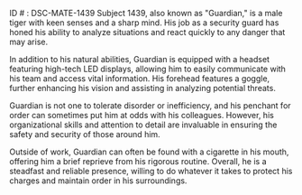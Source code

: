 ID # : DSC-MATE-1439
Subject 1439, also known as "Guardian," is a male tiger with keen senses and a sharp mind. His job as a security guard has honed his ability to analyze situations and react quickly to any danger that may arise. 

In addition to his natural abilities, Guardian is equipped with a headset featuring high-tech LED displays, allowing him to easily communicate with his team and access vital information. His forehead features a goggle, further enhancing his vision and assisting in analyzing potential threats. 

Guardian is not one to tolerate disorder or inefficiency, and his penchant for order can sometimes put him at odds with his colleagues. However, his organizational skills and attention to detail are invaluable in ensuring the safety and security of those around him. 

Outside of work, Guardian can often be found with a cigarette in his mouth, offering him a brief reprieve from his rigorous routine. Overall, he is a steadfast and reliable presence, willing to do whatever it takes to protect his charges and maintain order in his surroundings.